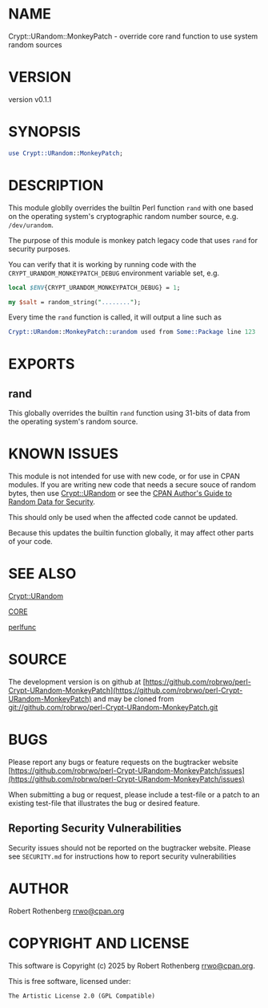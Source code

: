 # NAME

Crypt::URandom::MonkeyPatch - override core rand function to use system random sources

# VERSION

version v0.1.1

# SYNOPSIS

```perl
use Crypt::URandom::MonkeyPatch;
```

# DESCRIPTION

This module globlly overrides the builtin Perl function `rand` with one based on the operating system's cryptographic
random number source, e.g. `/dev/urandom`.

The purpose of this module is monkey patch legacy code that uses `rand` for security purposes.

You can verify that it is working by running code with the `CRYPT_URANDOM_MONKEYPATCH_DEBUG` environment variable set,
e.g.

```perl
local $ENV{CRYPT_URANDOM_MONKEYPATCH_DEBUG} = 1;

my $salt = random_string("........");
```

Every time the `rand` function is called, it will output a line such as

```perl
Crypt::URandom::MonkeyPatch::urandom used from Some::Package line 123
```

# EXPORTS

## rand

This globally overrides the builtin `rand` function using 31-bits of data from the operating system's random source.

# KNOWN ISSUES

This module is not intended for use with new code, or for use in CPAN modules.  If you are writing new code that needs a
secure souce of random bytes, then use [Crypt::URandom](https://metacpan.org/pod/Crypt%3A%3AURandom) or see the [CPAN Author's Guide to Random Data for
Security](https://security.metacpan.org/docs/guides/random-data-for-security.html).

This should only be used when the affected code cannot be updated.

Because this updates the builtin function globally, it may affect other parts of your code.

# SEE ALSO

[Crypt::URandom](https://metacpan.org/pod/Crypt%3A%3AURandom)

[CORE](https://metacpan.org/pod/CORE)

[perlfunc](https://metacpan.org/pod/perlfunc)

# SOURCE

The development version is on github at [https://github.com/robrwo/perl-Crypt-URandom-MonkeyPatch](https://github.com/robrwo/perl-Crypt-URandom-MonkeyPatch)
and may be cloned from [git://github.com/robrwo/perl-Crypt-URandom-MonkeyPatch.git](git://github.com/robrwo/perl-Crypt-URandom-MonkeyPatch.git)

# BUGS

Please report any bugs or feature requests on the bugtracker website
[https://github.com/robrwo/perl-Crypt-URandom-MonkeyPatch/issues](https://github.com/robrwo/perl-Crypt-URandom-MonkeyPatch/issues)

When submitting a bug or request, please include a test-file or a
patch to an existing test-file that illustrates the bug or desired
feature.

## Reporting Security Vulnerabilities

Security issues should not be reported on the bugtracker website. Please see `SECURITY.md` for instructions how to
report security vulnerabilities

# AUTHOR

Robert Rothenberg <rrwo@cpan.org>

# COPYRIGHT AND LICENSE

This software is Copyright (c) 2025 by Robert Rothenberg <rrwo@cpan.org>.

This is free software, licensed under:

```
The Artistic License 2.0 (GPL Compatible)
```
